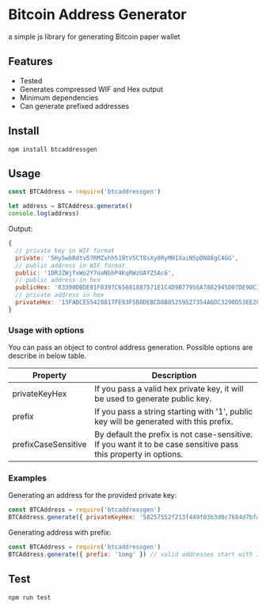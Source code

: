 # Bitcoin Address Generator
a simple js library for generating Bitcoin paper wallet

## Features
* Tested
* Generates compressed WIF and Hex output
* Minimum dependencies
* Can generate prefixed addresses

## Install
```
npm install btcaddressgen
```

## Usage
```JavaScript
const BTCAddress = require('btcaddressgen')

let address = BTCAddress.generate()
console.log(address)
```
Output:
```JavaScript
{
  // private key in WIF format
  private: '5Hy5wbRdtv57RMZxhh518tV5CT8sXy8RyMH1XaiN5pDN88gC4GG',
  // public address in WIF format
  public: '1DRJZWjfxWo2Y7oaNbhP4KqRWzUAYZSAc6',
  // public address in hex
  publicHex: '03390DBDE81F0397C65681887571E1C4D9B77956A7882945D07DE90C16865D755D',
  // private address in hex
  privateHex: '13FADCE55428817FE93F5B8DEBCD8B85259527354A6DC3290D53EE2C6FE17902'
}
```

### Usage with options
You can pass an object to control address generation. Possible options are describe in below table.

| Property | Description |
| -------- | ------------ |
| privateKeyHex | If you pass a valid hex private key, it will be used to generate public key. |
| prefix | If you pass a string starting with '1', public key will be generated with this prefix. |
| prefixCaseSensitive | By default the prefix is not case-sensitive. If you want it to be case sensitive pass this property in options. |

### Examples
Generating an address for the provided private key:
```JavaScript
const BTCAddress = require('btcaddressgen')
BTCAddress.generate({ privateKeyHex: '58257552f213f449f03b3d0c7684d7bfa48cceba4f739913d28bda33ae64ac49' })
```
Generating address with prefix:
```JavaScript
const BTCAddress = require('btcaddressgen')
BTCAddress.generate({ prefix: '1omg' }) // valid addresses start with 1
```
## Test
```
npm run test
```